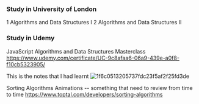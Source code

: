 ### Study in University of London
1 Algorithms and Data Structures I 
2 Algorithms and Data Structures II

### Study in Udemy
JavaScript Algorithms and Data Structures Masterclass https://www.udemy.com/certificate/UC-9c8afaa6-06a9-439e-a0f8-f10cb5323905/

This is the notes that I had learnt
![1f6c0513205737fdc23f5af2f25fd3de](https://github.com/hannalam/Algorithms/assets/63362052/6b6b62ae-0ffe-4d71-a5cd-48bf33b09e03)

Sorting Algorithms Animations --  something that need to review from time to time
https://www.toptal.com/developers/sorting-algorithms
